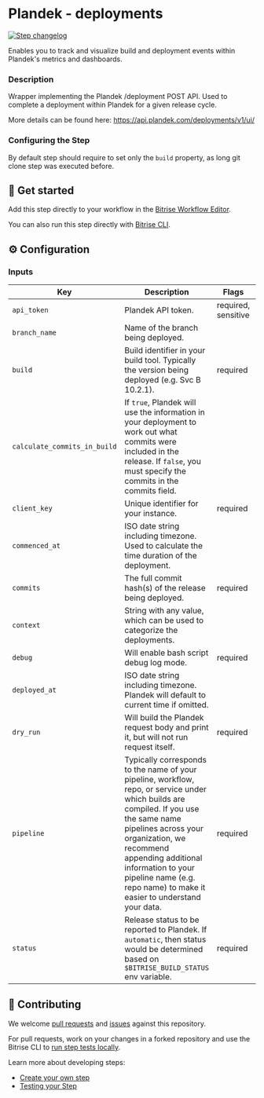 # Plandek - deployments

[![Step changelog](https://shields.io/github/v/release/secretescapes/bitrise-step-plandek-deployment?include_prereleases&label=changelog&color=blueviolet)](https://github.com/secretescapes/bitrise-step-plandek-deployment/releases)

Enables you to track and visualize build and deployment events within Plandek's metrics and dashboards.

### Description

Wrapper implementing the Plandek /deployment POST API. Used to complete a deployment within Plandek for a given release cycle.

More details can be found here: https://api.plandek.com/deployments/v1/ui/

### Configuring the Step

By default step should require to set only the `build` property, as long git clone
step was executed before.

## 🧩 Get started

Add this step directly to your workflow in the [Bitrise Workflow Editor](https://devcenter.bitrise.io/steps-and-workflows/steps-and-workflows-index/).

You can also run this step directly with [Bitrise CLI](https://github.com/bitrise-io/bitrise).

## ⚙️ Configuration

### Inputs

| Key | Description | Flags | Default |
| --- | --- | --- | --- |
| `api_token` | Plandek API token.| required, sensitive | |
| `branch_name` | Name of the branch being deployed. | | |
| `build` | Build identifier in your build tool. Typically the version being deployed (e.g. Svc B 10.2.1). | required | |
| `calculate_commits_in_build` | If `true`, Plandek will use the information in your deployment to work out what commits were included in the release. If `false`, you must specify the commits in the commits field. | | `false` |
| `client_key` | Unique identifier for your instance. | required | |
| `commenced_at` | ISO date string including timezone. Used to calculate the time duration of the deployment. | | |
| `commits` | The full commit hash(s) of the release being deployed. | required | |
| `context` | String with any value, which can be used to categorize the deployments. | | |
| `debug` | Will enable bash script debug log mode. | required | `false` |
| `deployed_at` | ISO date string including timezone. Plandek will default to current time if omitted. | | |
| `dry_run` | Will build the Plandek request body and print it, but will not run request itself. | required | `false` |
| `pipeline` | Typically corresponds to the name of your pipeline, workflow, repo, or service under which builds are compiled. If you use the same name pipelines across your organization, we recommend appending additional information to your pipeline name (e.g. repo name) to make it easier to understand your data. | required | `$BITRISE_APP_TITLE` |
| `status` | Release status to be reported to Plandek. If `automatic`, then status would be determined based on `$BITRISE_BUILD_STATUS` env variable. | required | `automatic` |

## 🙋 Contributing

We welcome [pull requests](https://github.com/secretescapes/bitrise-step-plandek-deployment/pulls) and [issues](https://github.com/secretescapes/bitrise-step-plandek-deployment/issues) against this repository.

For pull requests, work on your changes in a forked repository and use the Bitrise CLI to [run step tests locally](https://devcenter.bitrise.io/bitrise-cli/run-your-first-build/).

Learn more about developing steps:

- [Create your own step](https://devcenter.bitrise.io/contributors/create-your-own-step/)
- [Testing your Step](https://devcenter.bitrise.io/contributors/testing-and-versioning-your-steps/)
